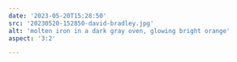 ```yaml
---
date: '2023-05-20T15:28:50'
src: '20230520-152850-david-bradley.jpg'
alt: 'molten iron in a dark gray oven, glowing bright orange'
aspect: '3:2'

---
```

